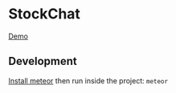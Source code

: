 # StockChat
[Demo](https://peaceful-meadow-78176.herokuapp.com/)

## Development
[Install meteor](https://www.meteor.com/install) then run inside the project: `meteor`